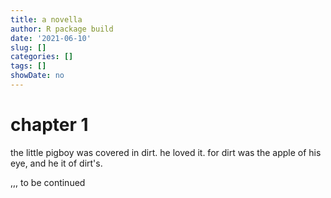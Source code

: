 ```yaml
---
title: a novella
author: R package build
date: '2021-06-10'
slug: []
categories: []
tags: []
showDate: no
---
```


# chapter 1

the little pigboy was covered in dirt. he loved it. for dirt was the apple of his eye, and he it of dirt's. 

,,, to be continued